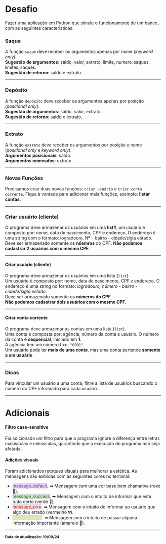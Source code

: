 # Desafio
Fazer uma aplicação em Python que simule o funcionamento de um banco, com as seguintes caracteristicas:

### **Saque**
A função `saque` deve receber os argumentos apenas por nome (_keyword only_).  
**Sugestão de argumentos**: saldo, valor, extrato, limite, numero_saques, limites_saques.  
**Sugestão de retorno**: saldo e extrato.

---

### **Depósito**
A função `depósito` deve receber os argumentos apenas por posição (_positional only_).  
**Sugestão de argumentos**: saldo, valor, extrato.  
**Sugestão de retorno**: saldo e extrato.

---

### **Extrato**
A função `extrato` deve receber os argumentos por posição e nome (_positional only_ e _keyword only_).  
**Argumentos posicionais**: saldo.  
**Argumentos nomeados**: extrato.

---

### **Novas Funções**
Precisamos criar duas novas funções: `criar usuário` e `criar conta corrente`. Fique à vontade para adicionar mais funções, exemplo: **listar contas**.

---

### Criar usuário (cliente)
O programa deve armazenar os usuários em uma **list**#, um usuário é composto por: nome, data de nascimento, CPF e endereço. O endereço é uma string com o formato: logradouro, Nº - bairro - cidade/sigla estado. Deve ser armazenado somente os **núemros** do CPF. **Não podemos cadastrar 2 usuários com o mesmo CPF**.

---

#### **Criar usuário (cliente)**
O programa deve armazenar os usuários em uma lista (`list`).  
Um usuário é composto por: nome, data de nascimento, CPF e endereço. O endereço é uma string no formato: _logradouro, número - bairro - cidade/sigla estado_.  
Deve ser armazenado somente os **números do CPF**.  
**Não podemos cadastrar dois usuários com o mesmo CPF**.

---

#### **Criar conta corrente**
O programa deve armazenar as contas em uma lista (`list`).  
Uma conta é composta por: agência, número da conta e usuário. O número da conta é **sequencial**, iniciado em **1**.  
A agência tem um número fixo: `"0001"`.  
Um usuário pode ter **mais de uma conta**, mas uma conta pertence **somente a um usuário**.

---

### **Dicas**
Para vincular um usuário a uma conta, filtre a lista de usuários buscando o número do CPF informado para cada usuário.

---

# Adicionais

#### **Filtro case-sensitive**
Foi adicionado um filtro para que o programa ignore a diferença entre letras maiúsculas e minúsculas, garantindo que a execução do programa não seja afetada.

#### **Adições visuais**
Foram adicionados retoques visuais para melhorar a estética. As mensagens são exibidas com as seguintes cores no terminal:


* <span style="color: BlueViolet; background-color: Gainsboro;">message_default</span>. ➡ Mensagem com uma cor base bem chamativa (roxo 💜).
* <span style="color: green; background-color: Gainsboro;">message_success</span>. ➡ Mensagem com o intuito de informar que está tudo certo (verde 💚).
* <span style="color: red; background-color: Gainsboro;">message_erro</span>. ➡ Mensagem com o intuito de informar ao usuário que algo deu errado (vermelho 💔).
* <span style="color: yellow; background-color: Gainsboro;">message_alert</span>. ➡ Mensagem com o intuito de passar alguma informação importante (amarelo 💛).

----


__<span style="font-size: 12px;">Data de atualização: 19/09/24</span>__
